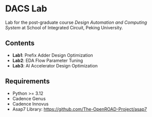 # DACS Lab

Lab for the post-graduate course *Design Automation and Computing System* at School of Integrated Circuit, Peking University. 

## Contents

- **Lab1**: Prefix Adder Design Optimization
- **Lab2**: EDA Flow Parameter Tuning
- **Lab3**: AI Accelerator Design Optimization

## Requirements

- Python >= 3.12
- Cadence Genus
- Cadence Innovus
- Asap7 Library: https://github.com/The-OpenROAD-Project/asap7